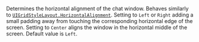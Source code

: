 Determines the horizontal alignment of the chat window. Behaves similarly
to [`UIGridStyleLayout.HorizontalAlignment`](https://create.roblox.com/docs/reference/engine/classes/UIGridStyleLayout#HorizontalAlignment). Setting to `Left` or
`Right` adding a small padding away from touching the corresponding
horizontal edge of the screen. Setting to `Center` aligns the window in
the horizontal middle of the screen. Default value is `Left`.